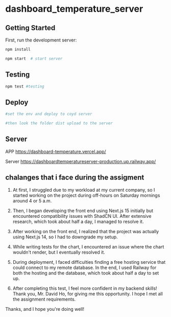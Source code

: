# dashboard_temperature_server

## Getting Started

First, run the development server:

```bash
npm install

npm start  # start server

```

## Testing

```bash
npm test #testing

```

## Deploy

```bash
#set the env and deploy to coyd server

#then look the folder dist upload to the server

```

## Server

APP
https://dashboard-temperature.vercel.app/

Server
https://dashboardtemperatureserver-production.up.railway.app/

## chalanges that i face during the assigment

1. At first, I struggled due to my workload at my current company, so I started working on the project during off-hours on Saturday mornings around 4 or 5 a.m.

2. Then, I began developing the front end using Next.js 15 initially but encountered compatibility issues with ShadCN UI. After extensive research, which took about half a day, I managed to resolve it.

3. After working on the front end, I realized that the project was actually using Next.js 14, so I had to downgrade my setup.

4. While writing tests for the chart, I encountered an issue where the chart wouldn't render, but I eventually resolved it.

5. During deployment, I faced difficulties finding a free hosting service that could connect to my remote database. In the end, I used Railway for both the hosting and the database, which took about half a day to set up.

6. After completing this test, I feel more confident in my backend skills! Thank you, Mr. David Ho, for giving me this opportunity. I hope I met all the assignment requirements.

Thanks, and I hope you're doing well!
